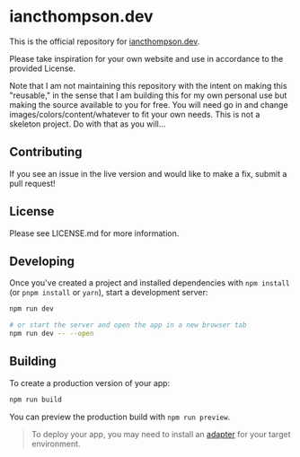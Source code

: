 # iancthompson.dev

This is the official repository for [iancthompson.dev](https://www.iancthompson.dev).

Please take inspiration for your own website and use in accordance to the provided License.

Note that I am not maintaining this repository with the intent on making this "reusable," in the sense that I am building this for my own personal use but making the source available to you for free. You will need go in and change images/colors/content/whatever to fit your own needs. This is not a skeleton project. Do with that as you will...

## Contributing

If you see an issue in the live version and would like to make a fix, submit a pull request!

## License

Please see LICENSE.md for more information.

## Developing

Once you've created a project and installed dependencies with `npm install` (or `pnpm install` or `yarn`), start a development server:

```bash
npm run dev

# or start the server and open the app in a new browser tab
npm run dev -- --open
```

## Building

To create a production version of your app:

```bash
npm run build
```

You can preview the production build with `npm run preview`.

> To deploy your app, you may need to install an [adapter](https://kit.svelte.dev/docs/adapters) for your target environment.
